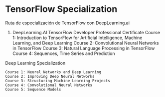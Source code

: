 # TensorFlow Specialization
Ruta de especialización de TensorFlow con DeepLearning.ai

1) DeepLearning.AI TensorFlow Developer Professional Certificate
    Course 1: Introduction to TensorFlow for Artificial Intelligence, Machine Learning, and Deep Learning
    Course 2: Convolutional Neural Networks in TensorFlow
    Course 3: Natural Language Processing in TensorFlow
    Course 4: Sequences, Time Series and Prediction




Deep Learning Specialization

    Course 1: Neural Networks and Deep Learning
    Course 2: Improving Deep Neural Networks
    Course 3: Structuring Machine Learning Projects
    Course 4: Convolutional Neural Networks
    Course 5: Sequence Models



